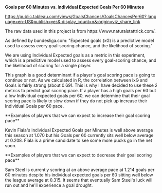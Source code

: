 **<P>Goals per 60 Minutes vs. Individual Expected Goals Per 60 Minutes<P>**
https://public.tableau.com/views/GoalsChances/GoalsChancesPer60?:language=en-US&publish=yes&:display_count=n&:origin=viz_share_link

<P>The raw data used in this project is from https://www.naturalstattrick.com/.<P>

<P>As defined by bundesliga.com: "Expected goals (xG) is a predictive model used to assess every goal-scoring chance, and the likelihood of scoring." <P>
<P>We are using Individual Expected goals as a metric in this experiment, which is a predictive model used to assess every goal-scoring chance, and the likelihood of scoring for a single player.<P>

<P>This graph is a good determinant if a player's goal scoring pace is going to continue or not. 
As we calculated in R, the correlation between ixG and Goals is fairly strong (about 0.69). This is why I have decided to use these 2 metrics to predict goal scoring pace. If a player has a high goals per 60 but a low Individual expected goals per 60, we can determine that their goal scoring pace is likely to slow down if they do not pick up increase their Individual Goals per 60 pace.<P>

<P>**Examples of players that we can expect to increase their goal scoring pace**<P>
  Kevin Fiala's Individual Expected Goals per Minutes is well above average this season at 1.070 but his Goals per 60 currently sits well below average at 0.208. Fiala is a prime candidate to see some more pucks go in the net soon.
  
<P>**Examples of players that we can expect to decrease their goal scoring pace**<P>
Sam Steel is currently scoring at an above average pace at 1.214 goals per 60 minutes despite his individual expected goals per 60 sitting well below the league average at 0.315. It seems that eventually Sam Steel's luck will run out and he'll experience a goal drought.

